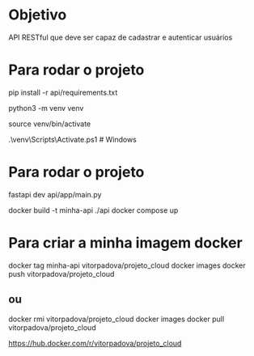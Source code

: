 # Objetivo
API RESTful que deve ser capaz de cadastrar e autenticar usuários


# Para rodar o projeto
pip install -r api/requirements.txt

python3 -m venv venv

source venv/bin/activate

.\venv\Scripts\Activate.ps1 # Windows

# Para rodar o projeto
fastapi dev api/app/main.py

docker build -t minha-api ./api 
docker compose up

# Para criar a minha imagem docker
docker tag minha-api vitorpadova/projeto_cloud
docker images
docker push vitorpadova/projeto_cloud

## ou
docker rmi vitorpadova/projeto_cloud
docker images
docker pull vitorpadova/projeto_cloud

https://hub.docker.com/r/vitorpadova/projeto_cloud
